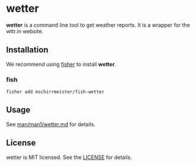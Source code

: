 # wetter

**wetter** is a command line tool to get weather reports. It is a wrapper for the wttr.in website.

## Installation

We recommend using [fisher](https://github.com/jorgebucaran/fisher) to install **wetter**.

### fish

```
fisher add mschirrmeister/fish-wetter
```

## Usage

See [man/man1/wetter.md](https://github.com/mschirrmeister/fish-wetter/blob/master/man/man1/wetter.md) for details.

## License

wetter is MIT licensed. See the [LICENSE](LICENSE) for details.


